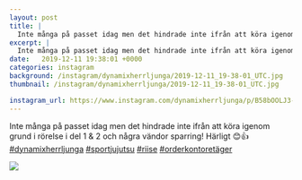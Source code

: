 ```yaml
---
layout: post
title: |
  Inte många på passet idag men det hindrade inte ifrån att köra igenom grund i rörelse i del 1 & 2 och några vändor sparring
excerpt: |
  Inte många på passet idag men det hindrade inte ifrån att köra igenom grund i rörelse i del 1 & 2 och några vändor sparring! Härligt 😊👍    
date:   2019-12-11 19:38:01 +0000
categories: instagram
background: /instagram/dynamixherrljunga/2019-12-11_19-38-01_UTC.jpg
thumbnail: /instagram/dynamixherrljunga/2019-12-11_19-38-01_UTC.jpg

instagram_url: https://www.instagram.com/dynamixherrljunga/p/B58bOOLJ3-I
---
```

Inte många på passet idag men det hindrade inte ifrån att köra igenom grund i rörelse i del 1 & 2 och några vändor sparring! Härligt 😊👍 [#dynamixherrljunga](https://www.instagram.com/explore/tags/dynamixherrljunga/) [#sportjujutsu](https://www.instagram.com/explore/tags/sportjujutsu/) [#riise](https://www.instagram.com/explore/tags/riise/) [#orderkontoretäger](https://www.instagram.com/explore/tags/orderkontoretäger/)



<img src='/www-dynamix-herrljunga/instagram/dynamixherrljunga/2019-12-11_19-38-01_UTC.jpg' class='img-fluid' />

